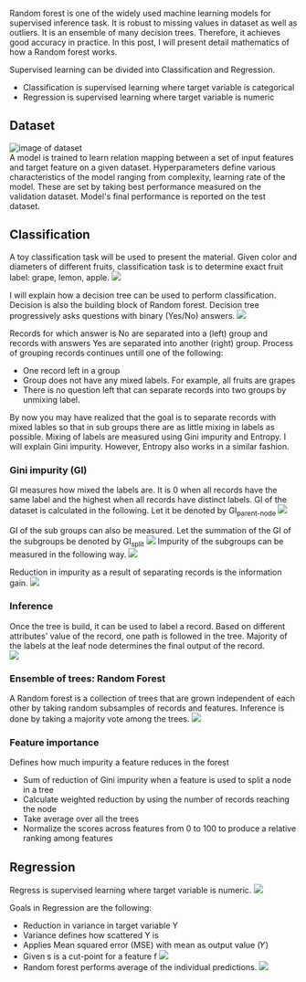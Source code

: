 Random forest is one of the widely used machine learning models for supervised inference task. It is robust to missing values in dataset as well as outliers. It is an ensemble of many decision trees. Therefore, it achieves good accuracy in practice. In this post, I will present detail mathematics of how a Random forest works.

Supervised learning can be divided into Classification and Regression. 
* Classification is supervised learning where target variable is categorical
* Regression is supervised learning where target variable is numeric

## Dataset
![image of dataset](/images/rf/dataset.png)  
A model is trained to learn relation mapping between a set of input features and target feature on a given dataset. Hyperparameters define various characteristics of the model ranging from complexity, learning rate of the model. These are set by taking best performance measured on the validation dataset. Model's final performance is reported on the test dataset.  

## Classification
A toy classification task will be used to present the material. Given color and diameters of different fruits, classification task is to determine exact fruit label: grape, lemon, apple. 
![](/images/rf/classification-data.png)

I will explain how a decision tree can be used to perform classification. Decision is also the building block of Random forest. Decision tree progressively asks questions with binary (Yes/No) answers. 
![](/images/rf/decision-tree.png)

Records for which answer is No are separated into a (left) group and records with answers Yes are separated into another (right) group. Process of grouping records continues untill one of the following:
* One record left in a group
* Group does not have any mixed labels. For example, all fruits are grapes
* There is no question left that can separate records into two groups by unmixing label.

By now you may have realized that the goal is to separate records with mixed lables so that in sub groups there are as little mixing in labels as possible. Mixing of labels are measured using Gini impurity and Entropy. I will explain Gini impurity. However, Entropy also works in a similar fashion. 

### Gini impurity (GI)
GI measures how mixed the labels are. It is 0 when all records have the same label and the highest when all records have distinct labels. GI of the dataset is calculated in the following. Let it be denoted by GI<sub>parent-node</sub>
![](/images/rf/GI.png)

GI of the sub groups can also be measured. Let the summation of the GI of the subgroups be denoted by GI<sub>split</sub>
![](/images/rf/IG.png)
Impurity of the subgroups can be measured in the following way.
![](/images/rf/GI-split.png)

Reduction in impurity as a result of separating records is the information gain. 
![](/images/rf/IG-value.png)

### Inference
Once the tree is build, it can be used to label a record. Based on different attributes' value of the record, one path is followed in the tree. Majority of the labels at the leaf node determines the final output of the record.  
![](/images/rf/dt-inference.png)

### Ensemble of trees: Random Forest
A Random forest is a collection of trees that are grown independent of each other by taking random subsamples of records and features. Inference is done by taking a majority vote among the trees. 
![](/images/rf/rf-classification.png)

### Feature importance
Defines how much impurity a feature reduces in the forest

* Sum of reduction of Gini impurity when a feature is used to split  a node in a tree
* Calculate weighted reduction by using the number of records reaching the node
* Take average over all the trees 
* Normalize the scores across features from 0 to 100 to produce a relative ranking among features

## Regression 
Regress is supervised learning where target variable is numeric.
![](/images/rf/regression-problem.png)

Goals in Regression are the following:  
* Reduction in variance in target variable Y
* Variance defines how scattered Y is
* Applies Mean squared error (MSE) with mean as output value (𝑌)
* Given s is a cut-point for a feature f
![](/images/rf/regression-eq.png)
* Random forest performs average of the individual predictions.
![](/images/rf/regression-plot.png)

 








